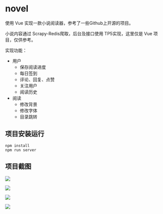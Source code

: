 # novel

使用 Vue 实现一款小说阅读器，参考了一些Github上开源的项目。

小说内容通过 Scrapy-Redis爬取，后台及接口使用 TP5实现，这里仅是 Vue 项目，仅供参考。

实现功能：

- 用户
  - 保存阅读进度
  - 每日签到
  - 评论、回复、点赞
  - 关注用户
  - 阅读历史
- 阅读
  - 修改背景
  - 修改字体
  - 目录跳转



## 项目安装运行

```
npm install
npm run server
```

## 项目截图

![](https://blog-1252101027.cos.ap-beijing.myqcloud.com/img/20190522093805.png)



![](https://blog-1252101027.cos.ap-beijing.myqcloud.com/img/20190522094008.png)

![](https://blog-1252101027.cos.ap-beijing.myqcloud.com/img/20190522094215.png)

![](https://blog-1252101027.cos.ap-beijing.myqcloud.com/img/20190522094318.png)